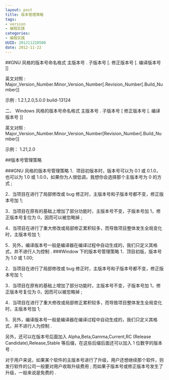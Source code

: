 ```yaml
---
layout: post
title: 版本管理策略
tags: 
- version
- 编程实践
categories:
- 编程实践
UUID: 201211220500
date: 2012-11-22
---
```


##GNU 风格的版本号命名格式
主版本号 . 子版本号 [. 修正版本号 [. 编译版本号 ]]

英文对照 : Major_Version_Number.Minor_Version_Number[.Revision_Number[.Build_Number]]

示例 : 1.2.1,2.0,5.0.0 build-13124

二、 Windows 风格的版本号命名格式
主版本号 . 子版本号 [ 修正版本号 [. 编译版本号 ]]

英文对照 : Major_Version_Number.Minor_Version_Number[Revision_Number[.Build_Number]]

示例： 1.21,2.0

##版本号管理策略

###GNU 风格的版本号管理策略
1．项目初版本时，版本号可以为 0.1 或 0.1.0，也可以为 1.0 或 1.0.0，如果你为人很低调，我想你会选择那个主版本号为 0 的方式 ;

2．当项目在进行了局部修改或 bug 修正时，主版本号和子版本号都不变，修正版本号加 1;

3．当项目在原有的基础上增加了部分功能时，主版本号不变，子版本号加 1，修正版本号复位为 0，因而可以被忽略掉 ;

4．当项目在进行了重大修改或局部修正累积较多，而导致项目整体发生全局变化时，主版本号加 1;

5．另外，编译版本号一般是编译器在编译过程中自动生成的，我们只定义其格式，并不进行人为控制 .
###Window 下的版本号管理策略
1．顶目初版，版本号为 1.0 或 1.00;

2．当项目在进行了局部修改或 bug 修正时，主版本号和子版本号都不变，修正版本号加 1;

3．当项目在原有的基础上增加了部分功能时，主版本号不变，子版本号加 1，修正版本号复位为 0，因而可以被忽略掉 ;

4．当项目在进行了重大修改或局部修正累积较多，而导致项目整体发生全局变化时，主版本号加 1;

5．另外，编译版本号一般是编译器在编译过程中自动生成的，我们只定义其格式，并不进行人为控制 .

另外，还可以在版本号后面加入 Alpha,Beta,Gamma,Current,RC (Release Candidate),Release,Stable 等后缀，在这些后缀后面还可以加入 1 位数字的版本号 .

对于用户来说，如果某个软件的主版本号进行了升级，用户还想继续那个软件，则发行软件的公司一般要对用户收取升级费用 ; 而如果子版本号或修正版本号发生了升级，一般来说是免费的 .
